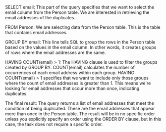 SELECT email: This part of the query specifies that we want to select the email column from the Person table. We are interested in retrieving the email addresses of the duplicates.

FROM Person: We are selecting data from the Person table. This is the table that contains email addresses.

GROUP BY email: This line tells SQL to group the rows in the Person table based on the values in the email column. In other words, it creates groups of rows where the email addresses are the same.

HAVING COUNT(email) > 1: The HAVING clause is used to filter the groups created by GROUP BY. COUNT(email) calculates the number of occurrences of each email address within each group. HAVING COUNT(email) > 1 specifies that we want to include only those groups where the count of email addresses is greater than 1. This means we're looking for email addresses that occur more than once, indicating duplicates.

The final result: The query returns a list of email addresses that meet the condition of being duplicated. These are the email addresses that appear more than once in the Person table. The result will be in no specific order unless you explicitly specify an order using the ORDER BY clause, but in this case, the task does not require a specific order.​
